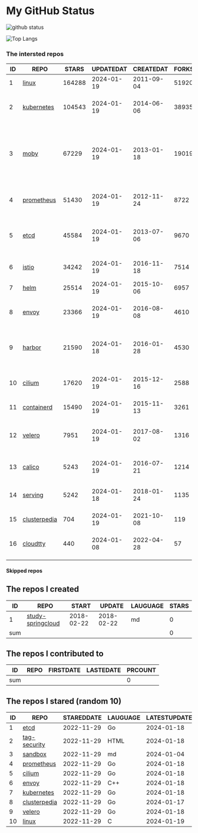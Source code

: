 # My GitHub Status

<img src="https://github-readme-stats-1.yihong0618.vercel.app/api?username=daoqingniu&show_icons=true&&&hide_title=true&count_private=true" alt="github status" />

![Top Langs](https://github-readme-stats-1.yihong0618.vercel.app/api/top-langs/?username=daoqingniu&layout=compact)

<!--START_SECTION:github_repos-->
### The intersted repos
| ID |                              REPO                               | STARS  | UPDATEDAT  | CREATEDAT  | FORKSCOUNT |                                                DESCRIPTIONS                                                |
|----|-----------------------------------------------------------------|--------|------------|------------|------------|------------------------------------------------------------------------------------------------------------|
|  1 | [linux](https://github.com/torvalds/linux)                      | 164288 | 2024-01-19 | 2011-09-04 |      51920 | Linux kernel source tree                                                                                   |
|  2 | [kubernetes](https://github.com/kubernetes/kubernetes)          | 104543 | 2024-01-19 | 2014-06-06 |      38935 | Production-Grade Container Scheduling and Management                                                       |
|  3 | [moby](https://github.com/moby/moby)                            |  67229 | 2024-01-19 | 2013-01-18 |      19019 | The Moby Project - a collaborative project for the container ecosystem to assemble container-based systems |
|  4 | [prometheus](https://github.com/prometheus/prometheus)          |  51430 | 2024-01-19 | 2012-11-24 |       8722 | The Prometheus monitoring system and time series database.                                                 |
|  5 | [etcd](https://github.com/etcd-io/etcd)                         |  45584 | 2024-01-19 | 2013-07-06 |       9670 | Distributed reliable key-value store for the most critical data of a distributed system                    |
|  6 | [istio](https://github.com/istio/istio)                         |  34242 | 2024-01-19 | 2016-11-18 |       7514 | Connect, secure, control, and observe services.                                                            |
|  7 | [helm](https://github.com/helm/helm)                            |  25514 | 2024-01-19 | 2015-10-06 |       6957 | The Kubernetes Package Manager                                                                             |
|  8 | [envoy](https://github.com/envoyproxy/envoy)                    |  23366 | 2024-01-19 | 2016-08-08 |       4610 | Cloud-native high-performance edge/middle/service proxy                                                    |
|  9 | [harbor](https://github.com/goharbor/harbor)                    |  21590 | 2024-01-18 | 2016-01-28 |       4530 | An open source trusted cloud native registry project that stores, signs, and scans content.                |
| 10 | [cilium](https://github.com/cilium/cilium)                      |  17620 | 2024-01-19 | 2015-12-16 |       2588 | eBPF-based Networking, Security, and Observability                                                         |
| 11 | [containerd](https://github.com/containerd/containerd)          |  15490 | 2024-01-19 | 2015-11-13 |       3261 | An open and reliable container runtime                                                                     |
| 12 | [velero](https://github.com/vmware-tanzu/velero)                |   7951 | 2024-01-19 | 2017-08-02 |       1316 | Backup and migrate Kubernetes applications and their persistent volumes                                    |
| 13 | [calico](https://github.com/projectcalico/calico)               |   5243 | 2024-01-19 | 2016-07-21 |       1214 | Cloud native networking and network security                                                               |
| 14 | [serving](https://github.com/knative/serving)                   |   5242 | 2024-01-18 | 2018-01-24 |       1135 | Kubernetes-based, scale-to-zero, request-driven compute                                                    |
| 15 | [clusterpedia](https://github.com/clusterpedia-io/clusterpedia) |    704 | 2024-01-19 | 2021-10-08 |        119 | The Encyclopedia of Kubernetes clusters                                                                    |
| 16 | [cloudtty](https://github.com/cloudtty/cloudtty)                |    440 | 2024-01-08 | 2022-04-28 |         57 | A Friendly Kubernetes CloudShell (Web Terminal) !                                                          |



#### Skipped repos
<!--END_SECTION:github_repos-->

<!--START_SECTION:my_github-->
## The repos I created
| ID  |                                 REPO                                 |   START    |   UPDATE   | LAUGUAGE | STARS |
|-----|----------------------------------------------------------------------|------------|------------|----------|-------|
|   1 | [study-springcloud](https://github.com/daoqingniu/study-springcloud) | 2018-02-22 | 2018-02-22 | md       |     0 |
| sum |                                                                      |            |            |          |     0 |

## The repos I contributed to
| ID  | REPO | FIRSTDATE | LASTEDATE | PRCOUNT |
|-----|------|-----------|-----------|---------|
| sum |      |           |           |       0 |

## The repos I stared (random 10)
| ID |                              REPO                               | STAREDDATE | LAUGUAGE | LATESTUPDATE |
|----|-----------------------------------------------------------------|------------|----------|--------------|
|  1 | [etcd](https://github.com/etcd-io/etcd)                         | 2022-11-29 | Go       | 2024-01-18   |
|  2 | [tag-security](https://github.com/cncf/tag-security)            | 2022-11-29 | HTML     | 2024-01-18   |
|  3 | [sandbox](https://github.com/cncf/sandbox)                      | 2022-11-29 | md       | 2024-01-04   |
|  4 | [prometheus](https://github.com/prometheus/prometheus)          | 2022-11-29 | Go       | 2024-01-18   |
|  5 | [cilium](https://github.com/cilium/cilium)                      | 2022-11-29 | Go       | 2024-01-18   |
|  6 | [envoy](https://github.com/envoyproxy/envoy)                    | 2022-11-29 | C++      | 2024-01-18   |
|  7 | [kubernetes](https://github.com/kubernetes/kubernetes)          | 2022-11-29 | Go       | 2024-01-18   |
|  8 | [clusterpedia](https://github.com/clusterpedia-io/clusterpedia) | 2022-11-29 | Go       | 2024-01-17   |
|  9 | [velero](https://github.com/vmware-tanzu/velero)                | 2022-11-29 | Go       | 2024-01-18   |
| 10 | [linux](https://github.com/torvalds/linux)                      | 2022-11-29 | C        | 2024-01-19   |

<!--END_SECTION:my_github-->

